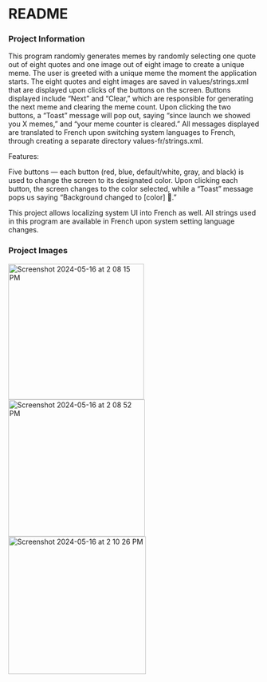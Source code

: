 # README
### Project Information
This program randomly generates memes by randomly selecting one quote out of eight quotes and one image out of eight image to create a unique meme. The user is greeted with a unique meme the moment the application starts. The eight quotes and eight images are saved in values/strings.xml that are displayed upon clicks of the buttons on the screen. Buttons displayed include “Next” and “Clear,” which are responsible for generating the next meme and clearing the meme count. Upon clicking the two buttons, a “Toast” message will pop out, saying “since launch we showed you X memes,” and “your meme counter is cleared.” All messages displayed are translated to French upon switching system languages to French, through creating a separate directory values-fr/strings.xml. 

Features: 

Five buttons — each button (red, blue, default/white, gray, and black) is used to change the screen to its designated color. Upon clicking each button, the screen changes to the color selected, while a “Toast” message pops us saying “Background changed to [color] 🎉.” 

This project allows localizing system UI into French as well. All strings used in this program are available in French upon system setting language changes.

### Project Images
<img width="272" alt="Screenshot 2024-05-16 at 2 08 15 PM" src="https://github.com/elmahsieh/MemeGenerator/assets/141378765/5c119a6c-2c4a-4a73-8714-172884dad985">
<img width="274" alt="Screenshot 2024-05-16 at 2 08 52 PM" src="https://github.com/elmahsieh/MemeGenerator/assets/141378765/a3a6fbfa-89f6-43e0-80d6-1db70211783b">
<img width="276" alt="Screenshot 2024-05-16 at 2 10 26 PM" src="https://github.com/elmahsieh/MemeGenerator/assets/141378765/cf06ce97-b6c5-47b4-9355-7e3245270e71">